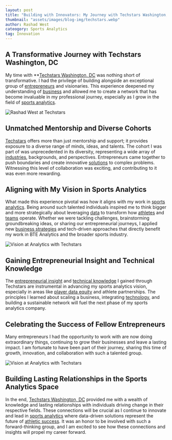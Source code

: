 ```yaml
---
layout: post
title: "Building with Innovators: My Journey with Techstars Washington, DC and How It Will Fuel My Sports Analytics Journey"
thumbnail: "assets/images/blog-img/techstars.webp"
author: Rashad West
cateogory: Sports Analytics
tag: Innovation
---
```


## A Transformative Journey with Techstars Washington, DC

My time with \*\*[Techstars Washington, DC](https://www.techstars.com/) was nothing short of transformative. I had the privilege of building alongside an exceptional group of [entrepreneurs](https://en.wikipedia.org/wiki/Entrepreneurship) and visionaries. This experience deepened my understanding of [business](https://www.investopedia.com/terms/b/business.asp) and allowed me to create a network that has become invaluable in my professional journey, especially as I grow in the field of [sports analytics](https://www.datacamp.com/blog/sports-analytics-how-different-sports-use-data-analysis).

![Rashad West at Techstars]({{site.baseurl}}/assets/images/blog-img/Techstars_DC.webp)

## Unmatched Mentorship and Diverse Cohorts

[Techstars](https://www.techstars.com/accelerators) offers more than just mentorship and support; it provides exposure to a diverse range of minds, ideas, and talents. The cohort I was part of was unprecedented in its diversity, representing a wide array of [industries](https://en.wikipedia.org/wiki/Industry), backgrounds, and perspectives. Entrepreneurs came together to push boundaries and create innovative [solutions](https://en.wikipedia.org/wiki/Innovation) to complex problems. Witnessing this level of collaboration was exciting, and contributing to it was even more rewarding.

## Aligning with My Vision in Sports Analytics

What made this experience pivotal was how it aligns with my work in [sports analytics](https://www.datacamp.com/blog/sports-analytics-how-different-sports-use-data-analysis). Being around such talented individuals inspired me to think bigger and more strategically about leveraging [data](https://www.ibm.com/analytics/data-science) to transform how [athletes](https://en.wikipedia.org/wiki/Athlete) and [teams](https://en.wikipedia.org/wiki/Sports_team) operate. Whether we were tackling challenges, brainstorming groundbreaking ideas, or sharing our entrepreneurial journeys, I applied new [business strategies](https://online.hbs.edu/blog/post/what-is-business-strategy) and tech-driven approaches that directly benefit my work in BTE Analytics and the broader sports industry.

![Vision at Analytics with Techstars]({{site.baseurl}}/assets/images/blog-img/691A5953.webp)

## Gaining Entrepreneurial Insight and Technical Knowledge

The [entrepreneurial insight](https://hbr.org/topic/subject/entrepreneurship) and [technical knowledge](https://www.sciencedirect.com/topics/computer-science/technical-knowledge#:~:text=Technical%20knowledge%20refers%20to%20systematized,a%20role%20in%20technical%20practice.) I gained through Techstars are instrumental in advancing my sports analytics vision, especially in areas like [player data equity](https://en.wikipedia.org/wiki/Data_privacy) and athlete partnerships. The principles I learned about scaling a business, integrating [technology](https://www.techstars.com/technology), and building a sustainable network will fuel the next phase of my sports analytics company.

## Celebrating the Success of Fellow Entrepreneurs

Many entrepreneurs I had the opportunity to work with are now doing extraordinary things, continuing to grow their businesses and leave a lasting impact. I am fortunate to have been part of their journey, sharing this time of growth, innovation, and collaboration with such a talented group.

![Vision at Analytics with Techstars]({{site.baseurl}}/assets/images/blog-img/IMG-20231209-WA0006.webp)

## Building Lasting Relationships in the Sports Analytics Space

In the end, [Techstars Washington, DC](https://accelerate.techstars.com/startup?) provided me with a wealth of knowledge and lasting relationships with individuals driving change in their respective fields. These connections will be crucial as I continue to innovate and lead in [sports analytics](https://www.datacamp.com/blog/sports-analytics-how-different-sports-use-data-analysis) where data-driven solutions represent the future of [athletic success](https://www.ncbi.nlm.nih.gov/pmc/articles/PMC7357294/). It was an honor to be involved with such a forward-thinking group, and I am excited to see how these connections and insights will propel my career forward.
